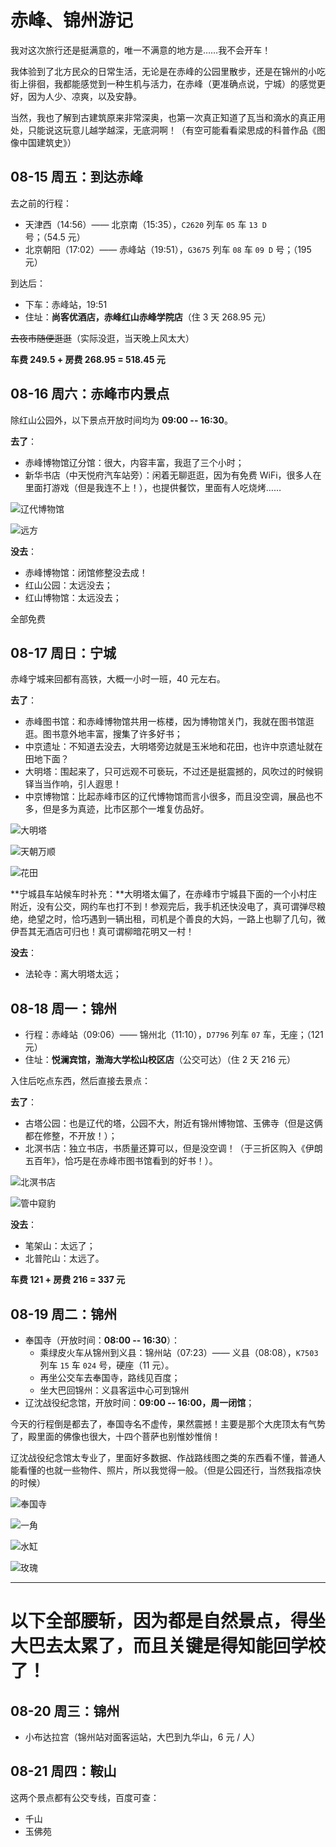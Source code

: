 # 赤峰、锦州游记

我对这次旅行还是挺满意的，唯一不满意的地方是……我不会开车！

我体验到了北方民众的日常生活，无论是在赤峰的公园里散步，还是在锦州的小吃街上徘徊，我都能感觉到一种生机与活力，在赤峰（更准确点说，宁城）的感觉更好，因为人少、凉爽，以及安静。

当然，我也了解到古建筑原来非常深奥，也第一次真正知道了瓦当和滴水的真正用处，只能说这玩意儿越学越深，无底洞啊！（有空可能看看梁思成的科普作品《图像中国建筑史》）

## 08-15 周五：到达赤峰
去之前的行程：

- 天津西（14:56）—— 北京南（15:35），`C2620` 列车 `05` 车 `13 D` 号；（54.5 元）
- 北京朝阳（17:02）—— 赤峰站（19:51），`G3675` 列车 `08` 车 `09 D` 号；（195 元）

到达后：

- 下车：赤峰站，19:51
- 住址：**尚客优酒店，赤峰红山赤峰学院店**（住 3 天 268.95 元）

~~去夜市随便逛逛~~（实际没逛，当天晚上风太大）

**车费 249.5 + 房费 268.95 = 518.45 元**

## 08-16 周六：赤峰市内景点
除红山公园外，以下景点开放时间均为 **09:00 -- 16:30**。

**去了**：

- 赤峰博物馆辽分馆：很大，内容丰富，我逛了三个小时；
- 新华书店（中天悦府汽车站旁）：闲着无聊逛逛，因为有免费 WiFi，很多人在里面打游戏（但是我连不上！），也提供餐饮，里面有人吃烧烤……

![辽代博物馆](./辽代博物馆.jpg)

![远方](./远方.jpg)

**没去**：

- 赤峰博物馆：闭馆修整没去成！
- 红山公园：太远没去；
- 红山博物馆：太远没去；

全部免费

## 08-17 周日：宁城
赤峰宁城来回都有高铁，大概一小时一班，40 元左右。

**去了**：

- 赤峰图书馆：和赤峰博物馆共用一栋楼，因为博物馆关门，我就在图书馆逛逛。图书意外地丰富，搜集了许多好书；
- 中京遗址：不知道去没去，大明塔旁边就是玉米地和花田，也许中京遗址就在田地下面？
- 大明塔：围起来了，只可远观不可亵玩，不过还是挺震撼的，风吹过的时候铜铎当当作响，引人遐思！
- 中京博物馆：比起赤峰市区的辽代博物馆而言小很多，而且没空调，展品也不多，但是多为真迹，比市区那个一堆复仿品好。

![大明塔](./大明塔.jpg)

![天朝万顺](./天朝万顺.jpg)

![花田](./花田.jpg)

**宁城县车站候车时补充：**大明塔太偏了，在赤峰市宁城县下面的一个小村庄附近，没有公交，网约车也打不到！参观完后，我手机还快没电了，真可谓弹尽粮绝，绝望之时，恰巧遇到一辆出租，司机是个善良的大妈，一路上也聊了几句，微伊吾其无酒店可归也！真可谓柳暗花明又一村！

**没去**：

- 法轮寺：离大明塔太远；

## 08-18 周一：锦州
- 行程：赤峰站（09:06）—— 锦州北（11:10），`D7796` 列车 `07` 车，无座；（121 元）
- 住址：**悦澜宾馆，渤海大学松山校区店**（公交可达）（住 2 天 216 元）

入住后吃点东西，然后直接去景点：

**去了**：

- 古塔公园：也是辽代的塔，公园不大，附近有锦州博物馆、玉佛寺（但是这俩都在修整，不开放！）；
- 北溟书店：独立书店，书质量还算可以，但是没空调！（于三折区购入《伊朗五百年》，恰巧是在赤峰市图书馆看到的好书！）。

![北溟书店](./北溟书店.jpg)

![管中窥豹](./管中窥豹)

**没去**：

- 笔架山：太远了；
- 北普陀山：太远了。

**车费 121 + 房费 216 = 337 元**

## 08-19 周二：锦州
- 奉国寺（开放时间：**08:00 -- 16:30**）：
  - 乘绿皮火车从锦州到义县：锦州站（07:23）—— 义县（08:08），`K7503` 列车 `15` 车 `024` 号，硬座（11 元）。
  - 再坐公交车去奉国寺，路线见百度；
  - 坐大巴回锦州：义县客运中心可到锦州
- 辽沈战役纪念馆，开放时间：**09:00 -- 16:00，周一闭馆**；

今天的行程倒是都去了，奉国寺名不虚传，果然震撼！主要是那个大庑顶太有气势了，殿里面的佛像也很大，十四个菩萨也别惟妙惟俏！

辽沈战役纪念馆太专业了，里面好多数据、作战路线图之类的东西看不懂，普通人能看懂的也就一些物件、照片，所以我觉得一般。（但是公园还行，当然我指凉快的时候）

![奉国寺](./奉国寺.jpg)

![一角](./一角.jpg)

![水缸](./水缸.jpg)

![玫瑰](./玫瑰.jpg)


---
# 以下全部腰斩，因为都是自然景点，得坐大巴去太累了，而且关键是得知能回学校了！

## 08-20 周三：锦州
- 小布达拉宫（锦州站对面客运站，大巴到九华山，6 元 / 人）

## 08-21 周四：鞍山
这两个景点都有公交专线，百度可查：

- 千山
- 玉佛苑

